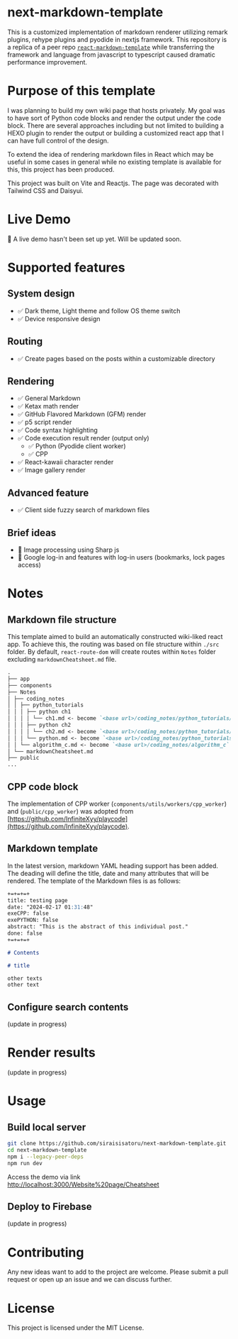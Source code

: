 # next-markdown-template

This is a customized implementation of markdown renderer utilizing remark plugins, rehype plugins and pyodide in nextjs framework. This repository is a replica of a peer repo [`react-markdown-template`](https://github.com/siraisisatoru/react-markdown-template) while transferring the framework and language from javascript to typescript caused dramatic performance improvement.

# Purpose of this template

I was planning to build my own wiki page that hosts privately. My goal was to have sort of Python code blocks and render the output under the code block. There are several approaches including but not limited to building a HEXO plugin to render the output or building a customized react app that I can have full control of the design.

To extend the idea of rendering markdown files in React which may be useful in some cases in general while no existing template is available for this, this project has been produced.

This project was built on Vite and Reactjs. The page was decorated with Tailwind CSS and Daisyui.

# Live Demo

🚧 A live demo hasn't been set up yet. Will be updated soon.

# Supported features

## System design

-   ✅ Dark theme, Light theme and follow OS theme switch
-   ✅ Device responsive design

## Routing

-   ✅ Create pages based on the posts within a customizable directory

## Rendering

-   ✅ General Markdown
-   ✅ Ketax math render
-   ✅ GitHub Flavored Markdown (GFM) render
-   ✅ p5 script render
-   ✅ Code syntax highlighting
-   ✅ Code execution result render (output only)
    -   ✅ Python (Pyodide client worker)
    -   ✅ CPP
-   ✅ React-kawaii character render
-   ✅ Image gallery render

## Advanced feature

-   ✅ Client side fuzzy search of markdown files

## Brief ideas

-   💭 Image processing using Sharp js
-   💭 Google log-in and features with log-in users (bookmarks, lock pages access)

# Notes

## Markdown file structure

This template aimed to build an automatically constructed wiki-liked react app. To achieve this, the routing was based on file structure within `./src` folder. By default, `react-route-dom` will create routes within `Notes` folder excluding `markdownCheatsheet.md` file.

```md
.
├── app
├── components
├── Notes
│ ├── coding_notes
│ │ ├── python_tutorials
│ │ │ ├── python ch1
│ │ │ │ └── ch1.md <- become `<base url>/coding_notes/python_tutorials/python%20ch1/ch1`
│ │ │ ├── python ch2
│ │ │ │ └── ch2.md <- become `<base url>/coding_notes/python_tutorials/python%20ch2/ch2`
│ │ │ └── python.md <- become `<base url>/coding_notes/python_tutorials/python`
│ │ └── algorithm_c.md <- become `<base url>/coding_notes/algorithm_c`
│ └── markdownCheatsheet.md
├── public
...
```

## CPP code block

The implementation of CPP worker (`components/utils/workers/cpp_worker`) and (`public/cpp_worker`) was adopted from [https://github.com/InfiniteXyy/playcode](https://github.com/InfiniteXyy/playcode).

## Markdown template

In the latest version, markdown YAML heading support has been added. The deading will define the title, date and many attributes that will be rendered. The template of the Markdown files is as follows:

```md
+=+=+=+
title: testing page
date: "2024-02-17 01:31:48"
exeCPP: false
exePYTHON: false
abstract: "This is the abstract of this individual post."
done: false
+=+=+=+

# Contents

# title

other texts
other text
```

## Configure search contents

(update in progress)

# Render results

(update in progress)

# Usage

## Build local server

```sh
git clone https://github.com/siraisisatoru/next-markdown-template.git
cd next-markdown-template
npm i --legacy-peer-deps
npm run dev
```

Access the demo via link [http://localhost:3000/Website%20page/Cheatsheet](http://localhost:3000/Website%20page/Cheatsheet)

## Deploy to Firebase

(update in progress)

# Contributing

Any new ideas want to add to the project are welcome. Please submit a pull request or open up an issue and we can discuss further.

# License

This project is licensed under the MIT License.
